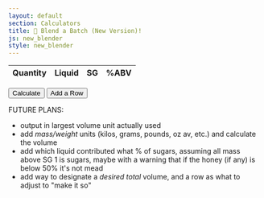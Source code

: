 ```yaml
---
layout: default
section: Calculators
title: 🥣 Blend a Batch (New Version)!
js: new_blender
style: new_blender
---
```

<script src="/assets/js/common.js" type="text/javascript"></script>

<table id="blendees">
  <thead>
    <tr><th>Quantity</th><th>Liquid</th><th>SG</th><th>%ABV</th></tr>
  </thead>
  <tbody></tbody>
</table>
<script type="text/javascript">
  add_blender_row();
  add_blender_row();
</script>

<button type="button" onClick="blend()">Calculate</button>
<button type="button" onClick="add_blender_row()">Add a Row</button>

<div id="results"></div>

FUTURE PLANS:
- output in largest volume unit actually used
- add _mass/weight_ units (kilos, grams, pounds, oz av, etc.) and calculate the volume
- add which liquid contributed what % of sugars, assuming all mass above SG 1 is sugars, maybe with a warning that if the honey (if any) is below 50% it's not mead
- add way to designate a _desired total_ volume, and a row as what to adjust to "make it so"
